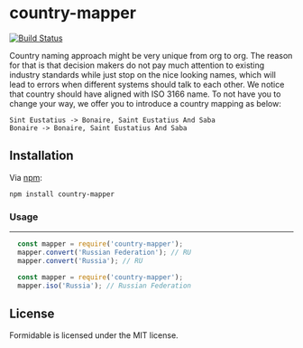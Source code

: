 # country-mapper
[![Build Status](https://travis-ci.org/Laboratory/country-mapper.svg?branch=master)](https://travis-ci.org/Laboratory/country-mapper)

Country naming approach might be very unique from org to org. The reason for that is that decision makers do not pay much attention to existing industry standards while just stop on the nice looking names, which will lead to errors when different systems should talk to each other. We notice that country should have aligned with ISO 3166 name. To not have you to change your way, we offer you to introduce a country mapping as below:

	Sint Eustatius -> Bonaire, Saint Eustatius And Saba
	Bonaire -> Bonaire, Saint Eustatius And Saba

## Installation

Via [npm](https://www.npmjs.com/package/country-mapper):

    npm install country-mapper

### Usage
-----

```javascript
  const mapper = require('country-mapper');
  mapper.convert('Russian Federation'); // RU
  mapper.convert('Russia'); // RU
```

```javascript
  const mapper = require('country-mapper');
  mapper.iso('Russia'); // Russian Federation
```


## License

Formidable is licensed under the MIT license.
